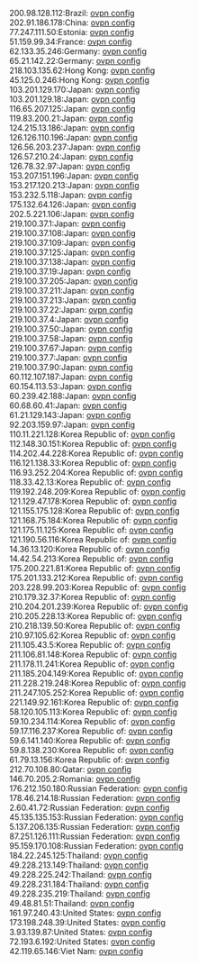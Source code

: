 200.98.128.112:Brazil: [ovpn config](vpn/200_98_128_112.ovpn)  
202.91.186.178:China: [ovpn config](vpn/202_91_186_178.ovpn)  
77.247.111.50:Estonia: [ovpn config](vpn/77_247_111_50.ovpn)  
51.159.99.34:France: [ovpn config](vpn/51_159_99_34.ovpn)  
62.133.35.246:Germany: [ovpn config](vpn/62_133_35_246.ovpn)  
65.21.142.22:Germany: [ovpn config](vpn/65_21_142_22.ovpn)  
218.103.135.62:Hong Kong: [ovpn config](vpn/218_103_135_62.ovpn)  
45.125.0.246:Hong Kong: [ovpn config](vpn/45_125_0_246.ovpn)  
103.201.129.170:Japan: [ovpn config](vpn/103_201_129_170.ovpn)  
103.201.129.18:Japan: [ovpn config](vpn/103_201_129_18.ovpn)  
116.65.207.125:Japan: [ovpn config](vpn/116_65_207_125.ovpn)  
119.83.200.21:Japan: [ovpn config](vpn/119_83_200_21.ovpn)  
124.215.13.186:Japan: [ovpn config](vpn/124_215_13_186.ovpn)  
126.126.110.196:Japan: [ovpn config](vpn/126_126_110_196.ovpn)  
126.56.203.237:Japan: [ovpn config](vpn/126_56_203_237.ovpn)  
126.57.210.24:Japan: [ovpn config](vpn/126_57_210_24.ovpn)  
126.78.32.97:Japan: [ovpn config](vpn/126_78_32_97.ovpn)  
153.207.151.196:Japan: [ovpn config](vpn/153_207_151_196.ovpn)  
153.217.120.213:Japan: [ovpn config](vpn/153_217_120_213.ovpn)  
153.232.5.118:Japan: [ovpn config](vpn/153_232_5_118.ovpn)  
175.132.64.126:Japan: [ovpn config](vpn/175_132_64_126.ovpn)  
202.5.221.106:Japan: [ovpn config](vpn/202_5_221_106.ovpn)  
219.100.37.1:Japan: [ovpn config](vpn/219_100_37_1.ovpn)  
219.100.37.108:Japan: [ovpn config](vpn/219_100_37_108.ovpn)  
219.100.37.109:Japan: [ovpn config](vpn/219_100_37_109.ovpn)  
219.100.37.125:Japan: [ovpn config](vpn/219_100_37_125.ovpn)  
219.100.37.138:Japan: [ovpn config](vpn/219_100_37_138.ovpn)  
219.100.37.19:Japan: [ovpn config](vpn/219_100_37_19.ovpn)  
219.100.37.205:Japan: [ovpn config](vpn/219_100_37_205.ovpn)  
219.100.37.211:Japan: [ovpn config](vpn/219_100_37_211.ovpn)  
219.100.37.213:Japan: [ovpn config](vpn/219_100_37_213.ovpn)  
219.100.37.22:Japan: [ovpn config](vpn/219_100_37_22.ovpn)  
219.100.37.4:Japan: [ovpn config](vpn/219_100_37_4.ovpn)  
219.100.37.50:Japan: [ovpn config](vpn/219_100_37_50.ovpn)  
219.100.37.58:Japan: [ovpn config](vpn/219_100_37_58.ovpn)  
219.100.37.67:Japan: [ovpn config](vpn/219_100_37_67.ovpn)  
219.100.37.7:Japan: [ovpn config](vpn/219_100_37_7.ovpn)  
219.100.37.90:Japan: [ovpn config](vpn/219_100_37_90.ovpn)  
60.112.107.187:Japan: [ovpn config](vpn/60_112_107_187.ovpn)  
60.154.113.53:Japan: [ovpn config](vpn/60_154_113_53.ovpn)  
60.239.42.188:Japan: [ovpn config](vpn/60_239_42_188.ovpn)  
60.68.60.41:Japan: [ovpn config](vpn/60_68_60_41.ovpn)  
61.21.129.143:Japan: [ovpn config](vpn/61_21_129_143.ovpn)  
92.203.159.97:Japan: [ovpn config](vpn/92_203_159_97.ovpn)  
110.11.221.128:Korea Republic of: [ovpn config](vpn/110_11_221_128.ovpn)  
112.148.30.151:Korea Republic of: [ovpn config](vpn/112_148_30_151.ovpn)  
114.202.44.228:Korea Republic of: [ovpn config](vpn/114_202_44_228.ovpn)  
116.121.138.33:Korea Republic of: [ovpn config](vpn/116_121_138_33.ovpn)  
116.93.252.204:Korea Republic of: [ovpn config](vpn/116_93_252_204.ovpn)  
118.33.42.13:Korea Republic of: [ovpn config](vpn/118_33_42_13.ovpn)  
119.192.248.209:Korea Republic of: [ovpn config](vpn/119_192_248_209.ovpn)  
121.129.47.178:Korea Republic of: [ovpn config](vpn/121_129_47_178.ovpn)  
121.155.175.128:Korea Republic of: [ovpn config](vpn/121_155_175_128.ovpn)  
121.168.75.184:Korea Republic of: [ovpn config](vpn/121_168_75_184.ovpn)  
121.175.11.125:Korea Republic of: [ovpn config](vpn/121_175_11_125.ovpn)  
121.190.56.116:Korea Republic of: [ovpn config](vpn/121_190_56_116.ovpn)  
14.36.13.120:Korea Republic of: [ovpn config](vpn/14_36_13_120.ovpn)  
14.42.54.213:Korea Republic of: [ovpn config](vpn/14_42_54_213.ovpn)  
175.200.221.81:Korea Republic of: [ovpn config](vpn/175_200_221_81.ovpn)  
175.201.133.212:Korea Republic of: [ovpn config](vpn/175_201_133_212.ovpn)  
203.228.99.203:Korea Republic of: [ovpn config](vpn/203_228_99_203.ovpn)  
210.179.32.37:Korea Republic of: [ovpn config](vpn/210_179_32_37.ovpn)  
210.204.201.239:Korea Republic of: [ovpn config](vpn/210_204_201_239.ovpn)  
210.205.228.13:Korea Republic of: [ovpn config](vpn/210_205_228_13.ovpn)  
210.218.139.50:Korea Republic of: [ovpn config](vpn/210_218_139_50.ovpn)  
210.97.105.62:Korea Republic of: [ovpn config](vpn/210_97_105_62.ovpn)  
211.105.43.5:Korea Republic of: [ovpn config](vpn/211_105_43_5.ovpn)  
211.106.81.148:Korea Republic of: [ovpn config](vpn/211_106_81_148.ovpn)  
211.178.11.241:Korea Republic of: [ovpn config](vpn/211_178_11_241.ovpn)  
211.185.204.149:Korea Republic of: [ovpn config](vpn/211_185_204_149.ovpn)  
211.228.219.248:Korea Republic of: [ovpn config](vpn/211_228_219_248.ovpn)  
211.247.105.252:Korea Republic of: [ovpn config](vpn/211_247_105_252.ovpn)  
221.149.92.161:Korea Republic of: [ovpn config](vpn/221_149_92_161.ovpn)  
58.120.105.113:Korea Republic of: [ovpn config](vpn/58_120_105_113.ovpn)  
59.10.234.114:Korea Republic of: [ovpn config](vpn/59_10_234_114.ovpn)  
59.17.116.237:Korea Republic of: [ovpn config](vpn/59_17_116_237.ovpn)  
59.6.141.140:Korea Republic of: [ovpn config](vpn/59_6_141_140.ovpn)  
59.8.138.230:Korea Republic of: [ovpn config](vpn/59_8_138_230.ovpn)  
61.79.13.156:Korea Republic of: [ovpn config](vpn/61_79_13_156.ovpn)  
212.70.108.80:Qatar: [ovpn config](vpn/212_70_108_80.ovpn)  
146.70.205.2:Romania: [ovpn config](vpn/146_70_205_2.ovpn)  
176.212.150.180:Russian Federation: [ovpn config](vpn/176_212_150_180.ovpn)  
178.46.214.18:Russian Federation: [ovpn config](vpn/178_46_214_18.ovpn)  
2.60.41.72:Russian Federation: [ovpn config](vpn/2_60_41_72.ovpn)  
45.135.135.153:Russian Federation: [ovpn config](vpn/45_135_135_153.ovpn)  
5.137.206.135:Russian Federation: [ovpn config](vpn/5_137_206_135.ovpn)  
87.251.126.111:Russian Federation: [ovpn config](vpn/87_251_126_111.ovpn)  
95.159.170.108:Russian Federation: [ovpn config](vpn/95_159_170_108.ovpn)  
184.22.245.125:Thailand: [ovpn config](vpn/184_22_245_125.ovpn)  
49.228.213.149:Thailand: [ovpn config](vpn/49_228_213_149.ovpn)  
49.228.225.242:Thailand: [ovpn config](vpn/49_228_225_242.ovpn)  
49.228.231.184:Thailand: [ovpn config](vpn/49_228_231_184.ovpn)  
49.228.235.219:Thailand: [ovpn config](vpn/49_228_235_219.ovpn)  
49.48.81.51:Thailand: [ovpn config](vpn/49_48_81_51.ovpn)  
161.97.240.43:United States: [ovpn config](vpn/161_97_240_43.ovpn)  
173.198.248.39:United States: [ovpn config](vpn/173_198_248_39.ovpn)  
3.93.139.87:United States: [ovpn config](vpn/3_93_139_87.ovpn)  
72.193.6.192:United States: [ovpn config](vpn/72_193_6_192.ovpn)  
42.119.65.146:Viet Nam: [ovpn config](vpn/42_119_65_146.ovpn)  
